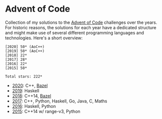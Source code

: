 # Advent of Code

Collection of my solutions to the [Advent of Code](https://adventofcode.com)
challenges over the years. For historic reasons, the solutions for each year
have a dedicated structure and might make use of several different programming
languages and technologies. Here's a short overview:

```
[2020] 50* (AoC++)
[2019] 50* (AoC++)
[2018] 22*
[2017] 28*
[2016] 22*
[2015] 50*

Total stars: 222*
```

* [2020](2020/): C++, [Bazel](https://bazel.build)
* [2019](2019/): Haskell
* [2018](2018/): C++14, [Bazel](https://bazel.io)
* [2017](2017/): C++, Python, Haskell, Go, Java, C, Maths
* [2016](2016/): Haskell, Python
* [2015](2015/): C++14 w/ range-v3, Python
